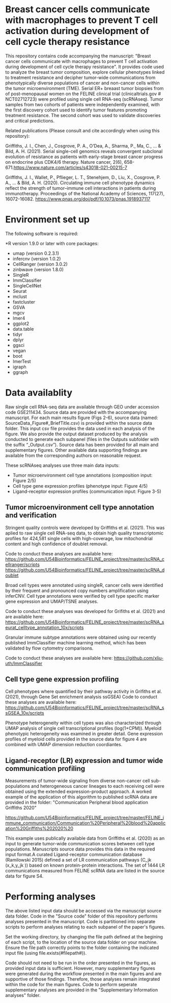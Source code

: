# Breast cancer cells communicate with macrophages to prevent T cell activation during development of cell cycle therapy resistance 

This repository contains code accompanying the manuscript: "Breast cancer cells communicate with macrophages to prevent T cell activation during development of cell cycle therapy resistance". It provides code used to analyze the breast tumor composition, explore cellular phenotypes linked to treatment resistance and decipher tumor-wide communications from phenotypically diverse populations of cancer and non-cancer cells within the tumor microenvironment (TME). Serial ER+ breaast tumor biopsies from of post-menopausal women on the FELINE clinical trial (clinicaltrials.gov # NCT02712723) were profiled using single cell RNA-seq (scRNAseq). Tumor samples from two cohorts of patients were independently examined, with the first discovery cohort used to identify tumor features promoting treatment resistance. The second cohort was used to validate discoveries and critical predictions. 


Related publications (Please consult and cite accordingly when using this repository):

Griffiths, J. I., Chen, J., Cosgrove, P. A., O’Dea, A., Sharma, P., Ma, C., ... & Bild, A. H. (2021). Serial single-cell genomics reveals convergent subclonal evolution of resistance as patients with early-stage breast cancer progress on endocrine plus CDK4/6 therapy. Nature cancer, 2(6), 658-671.https://www.nature.com/articles/s43018-021-00215-7

Griffiths, J. I., Wallet, P., Pflieger, L. T., Stenehjem, D., Liu, X., Cosgrove, P. A., ... & Bild, A. H. (2020). Circulating immune cell phenotype dynamics reflect the strength of tumor–immune cell interactions in patients during immunotherapy. Proceedings of the National Academy of Sciences, 117(27), 16072-16082. https://www.pnas.org/doi/pdf/10.1073/pnas.1918937117


# Environment set up
The following software is required:

*R version 1.9.0 or later with core packages:
  * umap (version 0.2.3.1) 
  * infercnv (version 1.0.2)
  * CellRanger (version 3.0.2)
  * zinbwave (version 1.8.0)
  * SingleR 
  * ImmClassifier
  * SingleCellNet
  * Seurat
  * mclust
  * fastcluster
  * GSVA
  * mgcv
  * lmer4
  * ggplot2
  * data.table
  * tidyr
  * dplyr
  * ggsci
  * vegan
  * boot
  * lmerTest
  * igraph
  * ggraph


# Data availablity
Raw single cell RNA-seq data are available through GEO under accession code GSE211434. Source data are provided with the accompanying manuscript. For each main results figure (Figs 2-6), source data (named: SourceData_Figure#_BriefTitle.csv) is  provided within the source data folder. This input csv file provides the data used in each analysis of the figure. We also provide the output dataset produced by the analysis conducted to generate each subpanel (files in the Outputs subfolder with the suffix “_Output.csv”). Source data has been provided for all main and supplementary figures. Other available data supporting findings are available from the corresponding authors on reasonable request.

These scRNAseq analyses use three main data inputs: 
* Tumor microenvironment cell type annotations (composition input: Figure 2/5)
* Cell type gene expression profiles (phenotype input: Figure 4/5)
* Ligand-receptor expression profiles (communication input: Figure 3-5)


## Tumor microenvironment cell type annotation and verification
Stringent quality controls were developed by Griffiths et al. (2021). This was aplied to raw single cell RNA-seq data, to obtain high quality transcriptomic profiles for 424,581 single cells with high-coverage, low mitochondrial content and high confidence of doublet removal. 

Code to conduct these analyses are available here:
https://github.com/U54Bioinformatics/FELINE_project/tree/master/scRNA_cellranger/scripts
https://github.com/U54Bioinformatics/FELINE_project/tree/master/scRNA_doublet

Broad cell types were annotated using singleR, cancer cells were identified by their frequent and pronounced copy numbers amplification using inferCNV. Cell type annotations were verified by cell type specific marker gene expression and UMAP/TSNE analyses. 

Code to conduct these analyses was developed for Grifiths et al. (2021) and are available here:
https://github.com/U54Bioinformatics/FELINE_project/tree/master/scRNA_seurat_celltype_annotation_10x/scripts

Granular immune subtype annotations were obtained using our recently published ImmClassifier machine learning method, which has been validated by flow cytometry comparisons. 

Code to conduct these analyses are available here:
https://github.com/xliu-uth/ImmClassifier


## Cell type gene expression profiling
Cell phenotypes where quantified by their pathway activity in Grifiths et al. (2021), through Gene Set enrichment analysis ssGSEA)
Code to conduct these analyses are available here:
https://github.com/U54Bioinformatics/FELINE_project/tree/master/scRNA_ssGSEA_10x/scripts

Phenotype heterogeneity within cell types was also characterized through UMAP analysis of single cell transcriptional profiles (log(1+CPM)). Myeloid phenotypic heterogeneity was examined in greater detail. Gene expression profiles of myeloid cells provided in the source data for figure 4 are combined with UMAP dimension reduction coordiantes.


## Ligand-receptor (LR) expression and tumor wide communication profiling
Measurements of tumor-wide signaling from diverse non-cancer cell sub-populations and heterogeneous cancer lineages to each receiving cell were obtained using the extended expression-product approach. A worked example of the application of this algorithm to published scRNA data are provided in the folder: "Communication Peripheral blood application Griffiths 2020"

https://github.com/U54Bioinformatics/FELINE_project/tree/master/FELINE_immune_communication/Communication%20Peripheral%20blood%20application%20Griffiths%202020%20

This example uses publically available data from Griffiths et al. (2020) as an input to generate tumor-wide communication scores between cell type populations. Manuscripts source data provides this data in the required input format.A curated Ligand-receptor communication database (Ramilowski 2015) defined a set of LR communication pathways (C_jk (x_k,y_jk )) based on known protein-protein interactions. The set of 1444 LR communications measured from FELINE scRNA data are listed in the source data for figure S4.


# Performing analyses
The above listed input data should be accessed via the manuscript source data folder.
Code in the "Source code" folder of this repository performs analyses presented in the manuscript. Code is partitioned into separate scripts to perform analyses relating to each subpanel of the paper's figures. 

Set the working directory, by changing the file path defined at the begining of each script, to  the location of the source data folder on your machine. Ensure the file path correctly points to the folder containing the  indicated input file (using file.exists(#filepath#)).

Code should not need to be run in the order presented in the figures, as provided input data is sufficient. However, many supplementary figures were generated during the workflow presented in the main figures and are supportive of those findings. Therefore, those analyses remain integrated within the code for the main figures. Code to perform seperate supplementary analyses are provided in the "Supplementary Information analyses" folder.



